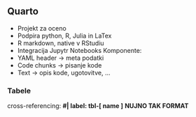 ## Quarto
- Projekt za oceno
- Podpira python, R, Julia in LaTex
- R markdown, native v RStudiu
- Integracija Jupytr Notebooks
Komponente:
- YAML header -> meta podatki
- Code chunks -> pisanje kode
- Text -> opis kode, ugotovitve, ...

### Tabele
cross-referencing: **#| label: tbl-[ name ]** **NUJNO TAK FORMAT**
